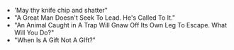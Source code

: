 - 'May thy knife chip and shatter"
- "A Great Man Doesn't Seek To Lead. He's Called To It."
- "An Animal Caught in A Trap Will Gnaw Off Its Own Leg To Escape. What Will You Do?"
- "When Is A Gift Not A GIft?"

